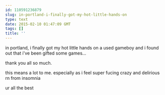 ```yaml
---
id: 110591236879
slug: in-portland-i-finally-got-my-hot-little-hands-on
type: text
date: 2015-02-10 01:47:09 GMT
tags: []
title: ''
---
```


in portland, i finally got my hot little hands on a used gameboy and i found out that i've been gifted some games...

thank you all so much. 

this means a lot to me. especially as i feel super fucing crazy and delirious rn from insomnia

ur all the best